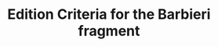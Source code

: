 ---
layout: criteria
title: Edition Criteria for the Barbieri fragment
sigla: Br
editor: Stephen P. McCormick
permalink: br-critera.html
---